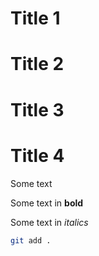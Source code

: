 
# Title 1

# Title 2

# Title 3

# Title 4

Some text

Some text in **bold**

Some text in *italics*



``` bash
git add .
```
